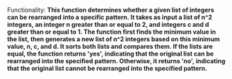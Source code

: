 Functionality: **This function determines whether a given list of integers can be rearranged into a specific pattern. It takes as input a list of n^2 integers, an integer n greater than or equal to 2, and integers c and d greater than or equal to 1. The function first finds the minimum value in the list, then generates a new list of n^2 integers based on this minimum value, n, c, and d. It sorts both lists and compares them. If the lists are equal, the function returns 'yes', indicating that the original list can be rearranged into the specified pattern. Otherwise, it returns 'no', indicating that the original list cannot be rearranged into the specified pattern.**